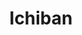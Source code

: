 ---
layout: place
title: "Ichiban"
permalink: /california/san-diego/ichiban.html
stateAbbr: CA
stateName: California
cityName: San Diego
place_id: ChIJt_bxqcJU2YARyJW0mapNYog
photos:
  - name: >-
      places/ChIJt_bxqcJU2YARyJW0mapNYog/photos/AUy1YQ1iCsTC1LHEw2arf46TKHFAUfRc1dfkbSNku-cggD6J7NusQzHAfIBvaaw43-63aofeYfsITqc18QWLCGefJcNMMsTrltwfr7Bb0RKc_2rnXRBUtMrHCzSSWKRUdL-r-U0ZGA2LlmGma14DfZVR_HWZxuqiYVPeBTr8PNUeodqcNobdS_6eAzyT8qYlvbVXuPQmdrbHY1Si_L_B2CSJ47pEHRB67p9yiTy62NxJIE3GxgaQ-lFSxM-EY4bkrTftJbnFlF2GwGtt89M2KzlagBrxYQpHvk36oeSCFZUWQcpiBahaMF2XFROqQUmcAjphY2jVEmK5we_v3yaQ0g3hPAsfWSzJwo4RMbt34I4X60xlb2uyhG9mTLdvyDBtM7tsAwWGEXEQbtvRrTeUIM9aPH5Qs2KJHm62FCUAAo81BcsJJg
    widthPx: 4032
    heightPx: 2268
    authorAttributions:
      - displayName: Addie Kern
        uri: https://maps.google.com/maps/contrib/117929868714980996762
        photoUri: >-
          https://lh3.googleusercontent.com/a-/ALV-UjUzpWamgCz5-KU1gF3bKOGCHqnI1DN7DqrNpcNttDs01G-tcrS50w=s100-p-k-no-mo
    flagContentUri: >-
      https://www.google.com/local/imagery/report/?cb_client=maps_api_places.places_api&image_key=!1e10!2sCIHM0ogKEICAgIDrqOrcVA&hl=en-US
    googleMapsUri: >-
      https://www.google.com/maps/place//data=!3m4!1e2!3m2!1sCIHM0ogKEICAgIDrqOrcVA!2e10!4m2!3m1!1s0x80d954c2a9f1f6b7:0x88624daa99b495c8
  - name: >-
      places/ChIJt_bxqcJU2YARyJW0mapNYog/photos/AUy1YQ2AIDO0UnfSayHY9XuvlVFw2wcviLwgGcX4jGuQ0d96_29ZQTG8gKIXxBAjpHPpM_jCPxHiguhp5pVdrXlMXrO0MFPcYHswsAmndbSw6Htzo2np6AdvhdJopNeDb6nOa2BFuErPH7SYFv8vINUjBxTMEGDbV7eh9W6VUxQ5om5cF2jkZ5ygGM9o6d-357ncbGBDLRtMFo-z0ycspMGAGYGOSZ5lVava5Iu6iSqAGEC77CtGJ_d1vR6h9MPJDvp0_JXCxMB6iYDSm1sdeNHsC2vGd24s7pNBp-kZEbJAe0pUmLdFbRuPIPT6CnzBCh-Dr6IzBtHibt_DEcxqdccHrgJezFw_7QWlQ1i4UlEOtgy7_MgQFkHgPiS1U-82bp91ZqxER-uRlkKFLNM-S06UxpxyLokcu5ssYGnGepZ6TbLGGM3X8ZfsKHe2Sry3cQ
    widthPx: 4000
    heightPx: 3000
    authorAttributions:
      - displayName: tracy treppa
        uri: https://maps.google.com/maps/contrib/115143158915173512944
        photoUri: >-
          https://lh3.googleusercontent.com/a-/ALV-UjXjDvKJ54o4yR5uOyToWcwTp9AG0uVU0ww_wK-Dwl28AdJ2IJjn=s100-p-k-no-mo
    flagContentUri: >-
      https://www.google.com/local/imagery/report/?cb_client=maps_api_places.places_api&image_key=!1e10!2sCIABIhADyc5Uqx5EBWfNVyUADmSv&hl=en-US
    googleMapsUri: >-
      https://www.google.com/maps/place//data=!3m4!1e2!3m2!1sCIABIhADyc5Uqx5EBWfNVyUADmSv!2e10!4m2!3m1!1s0x80d954c2a9f1f6b7:0x88624daa99b495c8
  - name: >-
      places/ChIJt_bxqcJU2YARyJW0mapNYog/photos/AUy1YQ0746Zd44W84Oo1rl1SZ5duUI-ok4_fASyqlVAXI_BN2t2CrFk_euDkmgKgmtV89MQJCJ42jSZahZt0Iyp1teABTaSmtMm7nPXcJohWodcC4cTw57AMGIMLeYg4a_iKrCABLcm1OkuIOuEw9WoGCbGMTbr2oH3JHiahlQLd2QeivwEX1Dp1aZE0ulquyQP1BdZhhtwekdNSO1qZyfb8Tc6hC44ztpSSZu7MqmtR_a6nG-c_lp-kf8WFTK6uGi-ZawOIMQYy6cEoMdY_W5_FxYILgiLs97oirJv7vtrWQ9Qu2QwLBV1D2XhjLzSd9q_SiJo0Lcrsxz-INT0pVQP0V1u70Jcdmao8DQk6lSZVEVwE4UDGg0Kaf6GGT3hQsaC3ApSla0u3m8rp_Gx7WLkru1pzfRUkUP8EzhvyFC0m5RS0EA
    widthPx: 1623
    heightPx: 1455
    authorAttributions:
      - displayName: Sherman T
        uri: https://maps.google.com/maps/contrib/115148250432549603547
        photoUri: >-
          https://lh3.googleusercontent.com/a-/ALV-UjVV-JoQPasu6cePU8H-ZDmNKND7Uui6LrhJ0PHc2weJI_x66Dch=s100-p-k-no-mo
    flagContentUri: >-
      https://www.google.com/local/imagery/report/?cb_client=maps_api_places.places_api&image_key=!1e10!2sCIHM0ogKEICAgIDHiKP9Qw&hl=en-US
    googleMapsUri: >-
      https://www.google.com/maps/place//data=!3m4!1e2!3m2!1sCIHM0ogKEICAgIDHiKP9Qw!2e10!4m2!3m1!1s0x80d954c2a9f1f6b7:0x88624daa99b495c8
  - name: >-
      places/ChIJt_bxqcJU2YARyJW0mapNYog/photos/AUy1YQ3ixY8u3AZIJInaDC2CMkZd_I6Ueju51u0Xpqr1Gu2O2Qs1TST_61bOhh_YRKxbp8v5rC8ZGWQbR6sQn0FlqiO0Jf9ghtAXEwTqbgr0l5KdBfswL9JBmUW9z4giAoaX59rw5S2jVEUv_INVrLxVKGhfOUd_LclOeKYlbrFF51Y0wLi4oDkf3rQB4aiFpTYmCY0LRycAYeEjpBC3lV-WF6BsRHV_BS5PH0bAyz6d9GaMueWX4D1Oz7i6zeQAlMEd7AdC8ZhHOsOEt9XrmqvtB5kC-VXVVcEJc-GNYJzEV_O-9J5DA5MArXKmZECEoJps0d1t5JHATybwzdZsDLBFjuQbyhNOp3oQgD_hC2hVBkBZsIQTqa73QxbZgHFMtegKc_YEb0xMYi_fj1VEYQJK0f-NnhxvbGZlZ5My34HT9kGAzMwTSsHmGVreMjdiMmgm
    widthPx: 4000
    heightPx: 3000
    authorAttributions:
      - displayName: tracy treppa
        uri: https://maps.google.com/maps/contrib/115143158915173512944
        photoUri: >-
          https://lh3.googleusercontent.com/a-/ALV-UjXjDvKJ54o4yR5uOyToWcwTp9AG0uVU0ww_wK-Dwl28AdJ2IJjn=s100-p-k-no-mo
    flagContentUri: >-
      https://www.google.com/local/imagery/report/?cb_client=maps_api_places.places_api&image_key=!1e10!2sCIABIhADyc5Uqx5EBWfNVxYAAoID&hl=en-US
    googleMapsUri: >-
      https://www.google.com/maps/place//data=!3m4!1e2!3m2!1sCIABIhADyc5Uqx5EBWfNVxYAAoID!2e10!4m2!3m1!1s0x80d954c2a9f1f6b7:0x88624daa99b495c8
  - name: >-
      places/ChIJt_bxqcJU2YARyJW0mapNYog/photos/AUy1YQ3X1FukFAAk_zG32ll4xmH2v_LDTJWoRLPFWXaPPKBsfpfnb3lfMJWOn4pCjUDxoQKo9puHiXexAbEKT2aYM7DCn-SzHH24L4D_byZDC5uniFCcfsYu6y2AmGlHqQmNxq3hWlp8R5JD6OappbohD7okkRtqnSwq22YMw8k0F_1aUHIo_39Gx3rBRREAGJUsnr9WoGjrjNUODjMIwehBCUOLKmnSIf-tX5_JPJDA5ZB3U0_Se3HYcsMQ6fIF0mcPetiWcrCQTCKiZG68uS2-053ZZPyiuP8uB6DfpV_gSBvFOgTDCPVCbrkkq-NjYJ9c5wtv7Q2MNo51A3XuLkhrtBUMphR94BJqj-Uu8h6yIyI71haTiSw7ZwtWu_ySQD3cfvAiuYJo775FALK-1LjfJ8nkby7J9Ht-DaQq-znyeGvb6sP6
    widthPx: 3000
    heightPx: 3279
    authorAttributions:
      - displayName: Reg Williams
        uri: https://maps.google.com/maps/contrib/101031192515500094830
        photoUri: >-
          https://lh3.googleusercontent.com/a/ACg8ocJjdRAzTwVMN1zkdAUxjDwZ1yhGaKKzzAHXyAgqQm906SGsFQ=s100-p-k-no-mo
    flagContentUri: >-
      https://www.google.com/local/imagery/report/?cb_client=maps_api_places.places_api&image_key=!1e10!2sCIHM0ogKEICAgIC3jvubnwE&hl=en-US
    googleMapsUri: >-
      https://www.google.com/maps/place//data=!3m4!1e2!3m2!1sCIHM0ogKEICAgIC3jvubnwE!2e10!4m2!3m1!1s0x80d954c2a9f1f6b7:0x88624daa99b495c8
  - name: >-
      places/ChIJt_bxqcJU2YARyJW0mapNYog/photos/AUy1YQ268IuZrPpqH0m5AuNOjk4YD6w6dptSHQf_EOA5BZG79FmF5nRqCxBElFtj1f6oBZOS4rFlC5_RICn3qU1DmBLjsrHik-z06S4T3qv_K0aNc40WstSZN1aYEozGLOXvEK4LnpjyZhSORZ5O3M6BPUXd0Amd-fmzwSGWUs2LREWIwpS2spVjfwbCuR3hQXkAkpAVVC1NshkdPE3KLwBO2hONq_aNH93gmKvwGXW_I7perxaMQ84YUP6n2ZcLdR5hdeMDrYWeqDMxPpEgECFQT9EOppDjlOaRXzM2fne67Ja-bBSEaj9oFZCjVUjUTOrBVNww2BN2ckjoMp5I9XAINpjtlmfasFhOSzHVccj0i6DLCuHaGCl0c4Vs_IErEBzwsvJzp__sDMpyyos63Bi6ckdIit_GNDh-48k72W4M1aOs9Q
    widthPx: 2952
    heightPx: 3790
    authorAttributions:
      - displayName: Sergio Zamudio
        uri: https://maps.google.com/maps/contrib/101291709197402179778
        photoUri: >-
          https://lh3.googleusercontent.com/a/ACg8ocIXmSpHl8O5h4IxVc-rjkgvShdwmYPY0Voo-LMYdzhtTRhHkw=s100-p-k-no-mo
    flagContentUri: >-
      https://www.google.com/local/imagery/report/?cb_client=maps_api_places.places_api&image_key=!1e10!2sCIHM0ogKEICAgID_15-TCg&hl=en-US
    googleMapsUri: >-
      https://www.google.com/maps/place//data=!3m4!1e2!3m2!1sCIHM0ogKEICAgID_15-TCg!2e10!4m2!3m1!1s0x80d954c2a9f1f6b7:0x88624daa99b495c8
  - name: >-
      places/ChIJt_bxqcJU2YARyJW0mapNYog/photos/AUy1YQ3Ku8nr31wwmqc5VTpEFrvso9l77hU7rWIOJzGX6EqiawX2tWVCEa0aXhXKMFpMdHHwqLiJMfe8dKfa4hTzkGKcwEu2cbPQEGMVOtoqTSlqsPMuBDaoMofz6W_gwUXY4753QR4eL0s9wx0MLzMl53FUq8yBLJovR1hAwHQkbqToZP1kB-9cTmq2qvNXuOcehbDr6G7Enq0nn-M_Ff2V2Dy8ffZyeDZZyiOOfpg2G7bkeESoiyZCaMVFiOlwRAsGeQxfkawyrali8oFkoH6yjdqbkw_-Upu1w6AdgTzWKPOsQlUZjiEEuDit2KerxeV9v5Mo9oR3aFh0gpxtEJnap7_mdkDjo7NPTDQpcKnclqYjbjIVX_DSu7hxFm0fSuVd6MbzLHm2Chb3Eg6_hmFDjdpVHsZuw6p0tyYiUA8gARQ
    widthPx: 4000
    heightPx: 3000
    authorAttributions:
      - displayName: Vlad Vedernikov
        uri: https://maps.google.com/maps/contrib/109526229468669425417
        photoUri: >-
          https://lh3.googleusercontent.com/a-/ALV-UjWcNudlqRaUHTTBYmrFd0x7KcpsPfgkXB9z1tfvp3FQjj9GwMrq=s100-p-k-no-mo
    flagContentUri: >-
      https://www.google.com/local/imagery/report/?cb_client=maps_api_places.places_api&image_key=!1e10!2sCIHM0ogKEICAgIDvwqOBUg&hl=en-US
    googleMapsUri: >-
      https://www.google.com/maps/place//data=!3m4!1e2!3m2!1sCIHM0ogKEICAgIDvwqOBUg!2e10!4m2!3m1!1s0x80d954c2a9f1f6b7:0x88624daa99b495c8
  - name: >-
      places/ChIJt_bxqcJU2YARyJW0mapNYog/photos/AUy1YQ0SqkZa8I79Gn0eMcwatuGW66AMaKCvzfjMa31W3RzPzpP2DOZ4uOKenNkeR_RHmkRfX2ydiVokI_m29vvP7dpdDkWnbpkcrmNw_nvTjlzyvgNw_MUrJ_wOKTkn6qXFQxZeNo6j_tJxyKz1P1HtmO729-CgJ4P10T9UPHzTSUWskxTrYa8pTGVB0DnzgLwhBlCTgKMGASt9kZvirnuO3TshwAufqOVAHmqAFGf_8Edwk35aaiCBXAjIIaaBetK4mQCz3cXVcfzDxhPxo5JkK5YaaVhe0ZHAqS6pJKTnTPowgnrCpX4UkVXFGQ7YHwTUqLVZlLvPUHhb900VY4Ri3eEDqMuRP62eC2xxlB6jYLfMDzZ62RXvT4hwgjxfuFKnqcBvO8yZT_z5IZd9MzYSL-TyOMdckwyU8s7UT5LZa8P7cQ
    widthPx: 1944
    heightPx: 2592
    authorAttributions:
      - displayName: Trevor
        uri: https://maps.google.com/maps/contrib/110259699737585759826
        photoUri: >-
          https://lh3.googleusercontent.com/a-/ALV-UjVaKW9mBBVE-1zTSp82h5a5iyKrma_pYPOdLujxiRDBRgohHNb9eg=s100-p-k-no-mo
    flagContentUri: >-
      https://www.google.com/local/imagery/report/?cb_client=maps_api_places.places_api&image_key=!1e10!2sCIHM0ogKEICAgIDy4Ke-MA&hl=en-US
    googleMapsUri: >-
      https://www.google.com/maps/place//data=!3m4!1e2!3m2!1sCIHM0ogKEICAgIDy4Ke-MA!2e10!4m2!3m1!1s0x80d954c2a9f1f6b7:0x88624daa99b495c8
  - name: >-
      places/ChIJt_bxqcJU2YARyJW0mapNYog/photos/AUy1YQ39mvLxNP9ezf2dSXK-67SmVENyMF4yEGQondhKPfEyZIDgFiS8GmmGzTBRrr8D9YsKewBFYmRMNRHemwDZHhZV2xx8lsdjFDe-9foJZA6ZzTk38gM7Cg85W89nCjpsBs27v6npb_oZy0l9BwxFDjak-22fxL8Cw0IFDYNXfPejglesvkcUl9jmC6SExjtuUe_S4loisa21rqyI3sMv2hzHJaf7Ik3DTISvUkGn6-WZT8SR7Zxanmapf4hXy4s4K-V6yVUcdB1lt_by23cccSNH50uymx_uS18JfhwNRujwvH3l4ejroQCPb2VWU0-HxW_HyeQBlb3t4ciK1B03BhnEwtHdl6QRF__TjHMqwqRmtHfHKXeleiYccb_WIzST5O4RwG75B7VWDR3VzNf2VUvQhy0LRT5uedP7Xhg49TBLdQ
    widthPx: 4032
    heightPx: 3024
    authorAttributions:
      - displayName: Angel D (Angel)
        uri: https://maps.google.com/maps/contrib/108292153841466780972
        photoUri: >-
          https://lh3.googleusercontent.com/a-/ALV-UjUioakWmzRDYlYPr0orz3UGNTwjHbYpdkQzIeSg1fjMb88lyihBGQ=s100-p-k-no-mo
    flagContentUri: >-
      https://www.google.com/local/imagery/report/?cb_client=maps_api_places.places_api&image_key=!1e10!2sCIHM0ogKEICAgIDTzaitFg&hl=en-US
    googleMapsUri: >-
      https://www.google.com/maps/place//data=!3m4!1e2!3m2!1sCIHM0ogKEICAgIDTzaitFg!2e10!4m2!3m1!1s0x80d954c2a9f1f6b7:0x88624daa99b495c8
  - name: >-
      places/ChIJt_bxqcJU2YARyJW0mapNYog/photos/AUy1YQ1Sr6V2A7yl1pS8f6cVxZ8Ieyb6N0wMmSSfzlPqWK2dNX4LbhFPaG-u5tmPKEF6d5manaNBrUj6xB6oEchskzRycfyi07pgsQSIWAJo2PMPv8vcVH_buLekqN1Z6_EmhaTLb_zQ3o9iVybgTeks0dfOivwBYJ4iTiyrG6IClDXUWeeNDn7pwnGTGIqZnGb-kGJboArBYYOuep6mOkwhH-3LhphDVWOsU0m8omEg-AItkLG-WWF6eDTaFcbJ0D2PTpnAmjROYyNbo5q-kiQK-qNoq6NCMpAGaRG0jAwm172KsJMJCgubtkA7D3rL0m8QG8hyAz4Swhgk7epq55xfL5XPDf4f80dTHT9Vzzree-WpzbLMgAPJNYAE4UyAX33VlivVSkKcrBQGKw9kIwoeN0iMnUig_UHmt015BGE_UBXSjs_E
    widthPx: 4032
    heightPx: 3024
    authorAttributions:
      - displayName: Alejandra Ortiz
        uri: https://maps.google.com/maps/contrib/100068450179722745404
        photoUri: >-
          https://lh3.googleusercontent.com/a/ACg8ocL38hYON3kmuQnrkFJGDn7XFDYwnfdrzTT6KJuxr1nAcO4x2WY=s100-p-k-no-mo
    flagContentUri: >-
      https://www.google.com/local/imagery/report/?cb_client=maps_api_places.places_api&image_key=!1e10!2sCIHM0ogKEICAgIClgdPptwE&hl=en-US
    googleMapsUri: >-
      https://www.google.com/maps/place//data=!3m4!1e2!3m2!1sCIHM0ogKEICAgIClgdPptwE!2e10!4m2!3m1!1s0x80d954c2a9f1f6b7:0x88624daa99b495c8
address: 1449 University Ave, San Diego, CA 92103, USA
street: 1449 University Ave
city: San Diego
state: CA
zip: '92103'
country: USA
neighborhood: Hillcrest
latitude: '32.748266'
longitude: '-117.150075'
accessibility_options:
  wheelchairAccessibleParking: true
  wheelchairAccessibleEntrance: true
  wheelchairAccessibleRestroom: true
  wheelchairAccessibleSeating: true
business_status: OPERATIONAL
name: Ichiban
google_maps_links:
  directionsUri: >-
    https://www.google.com/maps/dir//''/data=!4m7!4m6!1m1!4e2!1m2!1m1!1s0x80d954c2a9f1f6b7:0x88624daa99b495c8!3e0
  placeUri: https://maps.google.com/?cid=9827502731994371528
  writeAReviewUri: >-
    https://www.google.com/maps/place//data=!4m3!3m2!1s0x80d954c2a9f1f6b7:0x88624daa99b495c8!12e1
  reviewsUri: >-
    https://www.google.com/maps/place//data=!4m4!3m3!1s0x80d954c2a9f1f6b7:0x88624daa99b495c8!9m1!1b1
  photosUri: >-
    https://www.google.com/maps/place//data=!4m3!3m2!1s0x80d954c2a9f1f6b7:0x88624daa99b495c8!10e5
primary_type: Japanese Restaurant
opening_hours:
  regular: null
  current: null
secondary_opening_hours:
  regular:
    weekdayDescriptions: null
    type: null
  current:
    weekdayDescriptions: null
    type: null
phone: null
price_level: null
price_range: null
rating: null
rating_count: 0
website: null
description: null
reviews: null
parking_options: null
payment_options: null
allow_dogs: null
curbside_pickup: null
delivery: null
dine_in: null
good_for_children: null
good_for_groups: null
good_for_sports: null
live_music: null
menu_for_children: null
outdoor_seating: null
reservable: null
restroom: null
serves_beer: null
serves_breakfast: null
serves_brunch: null
serves_cocktails: null
serves_coffee: null
serves_dinner: null
serves_dessert: null
serves_lunch: null
serves_vegetarian_food: null
serves_wine: null
takeout: null
slug: Ichiban

---